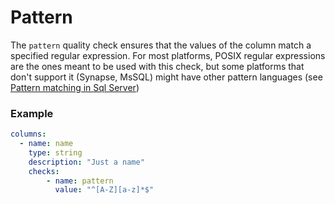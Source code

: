 # Pattern

The `pattern` quality check ensures that the values of the column match a specified regular expression.
For most platforms, POSIX regular expressions are the ones meant to be used with this check, but some platforms that don't support it (Synapse, MsSQL) might have other pattern languages (see [Pattern matching in Sql Server](https://learn.microsoft.com/en-us/previous-versions/sql/sql-server-2008-r2/ms187489(v=sql.105)?redirectedfrom=MSDN))

### Example

```yaml
columns:
  - name: name
    type: string
    description: "Just a name"
    checks:
        - name: pattern
          value: "^[A-Z][a-z]*$"
```